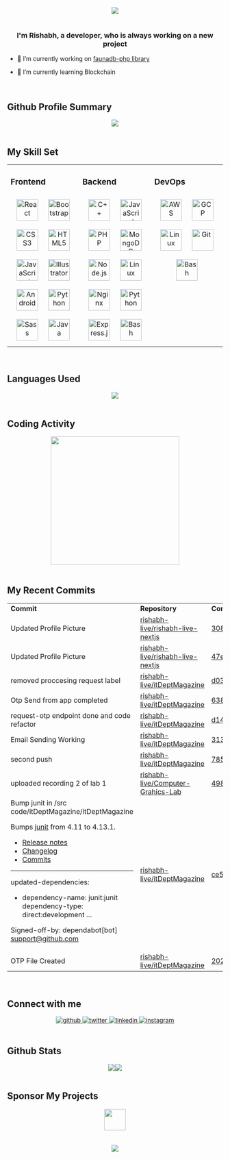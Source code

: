 <div align="center">
<img src="https://raw.githubusercontent.com/rishabh-live/rishabh-live/master/assets/Banner.png?raw=true" align="center" />
</div>  
  
<br/>

### <div align="center">I'm Rishabh, a developer, who is always working on a new project</div>

- 🔭 I’m currently working on [faunadb-php library](https://github.com/rishabh-live/faunadb-php)

- 🌱 I’m currently learning Blockchain

<br/>

## Github Profile Summary

<div align="center">
  <img src="https://github-profile-summary-cards.vercel.app/api/cards/profile-details?username=rishabh-live&theme=monokai" align="center" /></div>

<br/>

## My Skill Set

<table><tr><td valign="top" width="33%">

<h3> Frontend </h3>

<div align="center">  
<img style="margin: 10px" src="https://profilinator.rishav.dev/skills-assets/react-original-wordmark.svg" alt="React" height="50" />  
<img style="margin: 10px" src="https://profilinator.rishav.dev/skills-assets/bootstrap-plain.svg" alt="Bootstrap" height="50" />  
<img style="margin: 10px" src="https://profilinator.rishav.dev/skills-assets/css3-original-wordmark.svg" alt="CSS3" height="50" />  
<img style="margin: 10px" src="https://profilinator.rishav.dev/skills-assets/html5-original-wordmark.svg" alt="HTML5" height="50" />  
<img style="margin: 10px" src="https://profilinator.rishav.dev/skills-assets/javascript-original.svg" alt="JavaScript" height="50" />  
<img style="margin: 10px" src="https://profilinator.rishav.dev/skills-assets/adobe_illustrator-icon.svg" alt="Illustrator" height="50" />  
<img style="margin: 10px" src="https://profilinator.rishav.dev/skills-assets/android-original-wordmark.svg" alt="Android" height="50" />    
<img style="margin: 10px" src="https://profilinator.rishav.dev/skills-assets/python-original.svg" alt="Python" height="50" />  
<img style="margin: 10px" src="https://profilinator.rishav.dev/skills-assets/sass-original.svg" alt="Sass" height="50" />  
<img style="margin: 10px" src="https://profilinator.rishav.dev/skills-assets/java-original-wordmark.svg" alt="Java" height="50" />  
</div>

</div></td><td valign="top" width="33%">

<h3> Backend </h3>
<div align="center">  
<img style="margin: 10px" src="https://profilinator.rishav.dev/skills-assets/cplusplus-original.svg" alt="C++" height="50" />  
<img style="margin: 10px" src="https://profilinator.rishav.dev/skills-assets/javascript-original.svg" alt="JavaScript" height="50" />  
<img style="margin: 10px" src="https://profilinator.rishav.dev/skills-assets/php-original.svg" alt="PHP" height="50" />  
<img style="margin: 10px" src="https://profilinator.rishav.dev/skills-assets/mongodb-original-wordmark.svg" alt="MongoDB" height="50" />  
<img style="margin: 10px" src="https://profilinator.rishav.dev/skills-assets/nodejs-original-wordmark.svg" alt="Node.js" height="50" />  
<img style="margin: 10px" src="https://profilinator.rishav.dev/skills-assets/linux-original.svg" alt="Linux" height="50" />  
<img style="margin: 10px" src="https://profilinator.rishav.dev/skills-assets/nginx-original.svg" alt="Nginx" height="50" />  
<img style="margin: 10px" src="https://profilinator.rishav.dev/skills-assets/python-original.svg" alt="Python" height="50" />  
<img style="margin: 10px" src="https://profilinator.rishav.dev/skills-assets/express-original-wordmark.svg" alt="Express.js" height="50" />  
<img style="margin: 10px" src="https://profilinator.rishav.dev/skills-assets/gnu_bash-icon.svg" alt="Bash" height="50" />  
</div> 
</div></td><td valign="top" width="33%">

<h3> DevOps </h3>

<div align="center">  
<img style="margin: 10px" src="https://profilinator.rishav.dev/skills-assets/amazonwebservices-original-wordmark.svg" alt="AWS" height="50" />  
<img style="margin: 10px" src="https://profilinator.rishav.dev/skills-assets/google_cloud-icon.svg" alt="GCP" height="50" />  
<img style="margin: 10px" src="https://profilinator.rishav.dev/skills-assets/linux-original.svg" alt="Linux" height="50" />  
<img style="margin: 10px" src="https://profilinator.rishav.dev/skills-assets/git-scm-icon.svg" alt="Git" height="50" />  
<img style="margin: 10px" src="https://profilinator.rishav.dev/skills-assets/gnu_bash-icon.svg" alt="Bash" height="50" />  
</div></td></tr></table>

<br/>

## Languages Used

<div align="center">
   <img src="https://github-readme-stats.vercel.app/api/top-langs/?username=rishabh-live&layout=compact" align="center" />
</div>

<br/>

## Coding Activity

<div align="center">
   <img src="https://wakatime.com/share/@rishabhlive/a1c9ac8c-5cc5-4ae4-a3ca-61d6050580e9.png" height="300"/>
</div>

<br/>

## My Recent Commits

<!-- START:github_activity -->
<table><tr><td><b>Commit</b></td><td><b>Repository</b></td><td><b>Commit Head</b></td></tr>
<tr><td>Updated Profile Picture</td><td><a href="https://github.com/rishabh-live/rishabh-live-nextjs">rishabh-live/rishabh-live-nextjs</a></td><td><a href="https://github.com/rishabh-live/rishabh-live-nextjs/commit/30809bf6e68acf1039197728f2c32773295c903e">30809bf6e68acf1039197728f2c32773295c903e</a></td></tr>
<tr><td>Updated Profile Picture</td><td><a href="https://github.com/rishabh-live/rishabh-live-nextjs">rishabh-live/rishabh-live-nextjs</a></td><td><a href="https://github.com/rishabh-live/rishabh-live-nextjs/commit/47e83f2b0f6757662ed1d880f18a808b8b1aed87">47e83f2b0f6757662ed1d880f18a808b8b1aed87</a></td></tr>
<tr><td>removed proccesing request label</td><td><a href="https://github.com/rishabh-live/itDeptMagazine">rishabh-live/itDeptMagazine</a></td><td><a href="https://github.com/rishabh-live/itDeptMagazine/commit/d03acd98fbe356dee69dd74910474e481229ed9a">d03acd98fbe356dee69dd74910474e481229ed9a</a></td></tr>
<tr><td>Otp Send from app completed</td><td><a href="https://github.com/rishabh-live/itDeptMagazine">rishabh-live/itDeptMagazine</a></td><td><a href="https://github.com/rishabh-live/itDeptMagazine/commit/638f8c24a93026b0eb1e05df32f744733608a2f7">638f8c24a93026b0eb1e05df32f744733608a2f7</a></td></tr>
<tr><td>request-otp endpoint done and code refactor</td><td><a href="https://github.com/rishabh-live/itDeptMagazine">rishabh-live/itDeptMagazine</a></td><td><a href="https://github.com/rishabh-live/itDeptMagazine/commit/d14e5ae57befc7be763d57957c1d1571f45416ac">d14e5ae57befc7be763d57957c1d1571f45416ac</a></td></tr>
<tr><td>Email Sending Working</td><td><a href="https://github.com/rishabh-live/itDeptMagazine">rishabh-live/itDeptMagazine</a></td><td><a href="https://github.com/rishabh-live/itDeptMagazine/commit/313985767d4d5afd1e347a98435653f00a675a22">313985767d4d5afd1e347a98435653f00a675a22</a></td></tr>
<tr><td>second push</td><td><a href="https://github.com/rishabh-live/itDeptMagazine">rishabh-live/itDeptMagazine</a></td><td><a href="https://github.com/rishabh-live/itDeptMagazine/commit/785dd5352a29ace6976499fb80593dcd72310eef">785dd5352a29ace6976499fb80593dcd72310eef</a></td></tr>
<tr><td>uploaded recording 2 of lab 1</td><td><a href="https://github.com/rishabh-live/Computer-Grahics-Lab">rishabh-live/Computer-Grahics-Lab</a></td><td><a href="https://github.com/rishabh-live/Computer-Grahics-Lab/commit/498b63400ffdabd2c59d129905a5325d154cd6cf">498b63400ffdabd2c59d129905a5325d154cd6cf</a></td></tr>
<tr><td>Bump junit in /src code/itDeptMagazine/itDeptMagazine

Bumps [junit](https://github.com/junit-team/junit4) from 4.11 to 4.13.1.
- [Release notes](https://github.com/junit-team/junit4/releases)
- [Changelog](https://github.com/junit-team/junit4/blob/main/doc/ReleaseNotes4.11.md)
- [Commits](https://github.com/junit-team/junit4/compare/r4.11...r4.13.1)

---
updated-dependencies:
- dependency-name: junit:junit
  dependency-type: direct:development
...

Signed-off-by: dependabot[bot] <support@github.com></td><td><a href="https://github.com/rishabh-live/itDeptMagazine">rishabh-live/itDeptMagazine</a></td><td><a href="https://github.com/rishabh-live/itDeptMagazine/commit/ce5f71694baea3b1c2d79cfce447f0403ddfe4ab">ce5f71694baea3b1c2d79cfce447f0403ddfe4ab</a></td></tr>
<tr><td>OTP File Created</td><td><a href="https://github.com/rishabh-live/itDeptMagazine">rishabh-live/itDeptMagazine</a></td><td><a href="https://github.com/rishabh-live/itDeptMagazine/commit/20218cc96dad3fabebaa12d51752cc6e75035a2d">20218cc96dad3fabebaa12d51752cc6e75035a2d</a></td></tr>
</table>

<!-- END:github_activity -->

<br/>

## Connect with me

<div align="center">
<a href="https://github.com/rishabh-live" target="_blank">
<img src=https://img.shields.io/badge/github-%2324292e.svg?&style=for-the-badge&logo=github&logoColor=white alt=github style="margin-bottom: 5px;" />
</a>
<a href="https://twitter.com/live_rishabh" target="_blank">
<img src=https://img.shields.io/badge/twitter-%2300acee.svg?&style=for-the-badge&logo=twitter&logoColor=white alt=twitter style="margin-bottom: 5px;" />
</a>
<a href="https://linkedin.com/in/rishabh0508" target="_blank">
<img src=https://img.shields.io/badge/linkedin-%231E77B5.svg?&style=for-the-badge&logo=linkedin&logoColor=white alt=linkedin style="margin-bottom: 5px;" />
</a>
<a href="https://instagram.com/rishabh.live" target="_blank">
<img src=https://img.shields.io/badge/instagram-%23000000.svg?&style=for-the-badge&logo=instagram&logoColor=white alt=instagram style="margin-bottom: 5px;" />
</a>  
</div>  


<br/>

## Github Stats

<div align="center"><img src="https://github-readme-stats.vercel.app/api?username=rishabh-live&show_icons=true&count_private=true" /><img src="https://github-readme-streak-stats.herokuapp.com/?user=rishabh-live" /></div>

<br/>  

## Sponsor My Projects
<div align="center"><a href="https://www.instamojo.com/@rishabh_live/" rel="im-checkout" data-text="BUY ME A GIFT" data-css-style="color:#ffffff; background:#1273de; width:300px; border-radius:30px"   data-layout="vertical"><img src="https://www.nosevents.com/wp-content/uploads/2016/08/Sponsor-Icon.png" align="center" height="50"/></a>
</div>

<br/>  

<!--
<div align="center"><img src="https://spotify-github-profile.vercel.app/api/view?uid=316bxwkcdqbzksnkt5unnigaf5tq&cover_image=true" /></div> -->

<br/>

<div align="center">
<img src="https://komarev.com/ghpvc/?username=rishabh-live&&style=flat-square" align="center" />
</div>